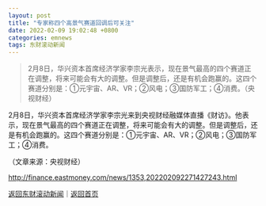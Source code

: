 ```yaml
---
layout: post
title: "专家称四个高景气赛道回调后可关注"
date: 2022-02-09 19:02:48 +0800
categories: emnews
tags: 东财滚动新闻
---
```

> 2月8日，华兴资本首席经济学家李宗光表示，现在景气最高的四个赛道正在调整，将来可能会有大的调整。但是调整后，还是有机会跑赢的。这四个赛道分别是：①元宇宙、AR、VR；②风电；③国防军工；④消费。（央视财经）

<p>2月8日，华兴资本首席经济学家李宗光来到央视财经融媒体直播《财访》。他表示，现在景气最高的四个赛道正在调整，将来可能会有大的调整。但是调整后，还是有机会跑赢的。这四个赛道分别是：①元宇宙、AR、VR；②风电；③国防军工；④消费。</p><p class="em_media">（文章来源：央视财经）</p>

<http://finance.eastmoney.com/news/1353,202202092271427243.html>

[返回东财滚动新闻](//finews.withounder.com/emnews/)｜[返回首页](//finews.withounder.com/)